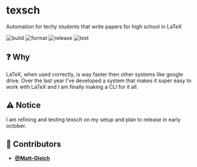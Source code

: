 <!-- DO NOT REMOVE - contributor_list:data:start:["Matt-Gleich"]:end -->

# texsch

Automation for techy students that write papers for high school in LaTeX

![build](https://github.com/Matt-Gleich/texsch/workflows/build/badge.svg)
![format](https://github.com/Matt-Gleich/texsch/workflows/format/badge.svg)
![release](https://github.com/Matt-Gleich/texsch/workflows/release/badge.svg)
![test](https://github.com/Matt-Gleich/texsch/workflows/test/badge.svg)

## ❓ Why

LaTeX, when used correctly, is way faster then other systems like google drive. Over the last year I've developed a system that makes it super easy to work with LaTeX and I am finally making a CLI for it all.

## ⚠️ Notice

I am refining and testing texsch on my setup and plan to release in early october.

<!-- DO NOT REMOVE - contributor_list:start -->

## 👥 Contributors

- **[@Matt-Gleich](https://github.com/Matt-Gleich)**

<!-- DO NOT REMOVE - contributor_list:end -->
